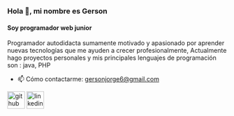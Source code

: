 ### Hola 👋, mi nombre es Gerson
#### Soy programador web junior
Programador autodidacta sumamente motivado y apasionado por aprender nuevas tecnologías que me ayuden a crecer profesionalmente,
Actualmente hago proyectos personales y mis principales lenguajes de programación son : java, PHP

- 📫 Cómo contactarme: gersonjorge6@gmail.com 


[<img src='https://cdn.jsdelivr.net/npm/simple-icons@3.0.1/icons/github.svg' alt='github' height='40'>](https://github.com/Gersonjor)  [<img src='https://cdn.jsdelivr.net/npm/simple-icons@3.0.1/icons/linkedin.svg' alt='linkedin' height='40'>](https://www.linkedin.com/in/gerson-j-coila-quispe-765241205/)  


